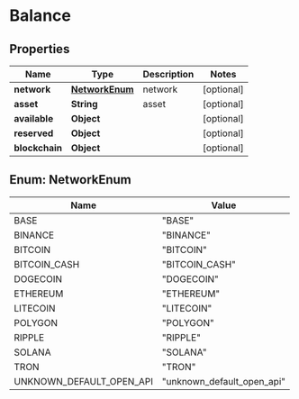 

# Balance


## Properties

| Name | Type | Description | Notes |
|------------ | ------------- | ------------- | -------------|
|**network** | [**NetworkEnum**](#NetworkEnum) | network |  [optional] |
|**asset** | **String** | asset |  [optional] |
|**available** | **Object** |  |  [optional] |
|**reserved** | **Object** |  |  [optional] |
|**blockchain** | **Object** |  |  [optional] |



## Enum: NetworkEnum

| Name | Value |
|---- | -----|
| BASE | &quot;BASE&quot; |
| BINANCE | &quot;BINANCE&quot; |
| BITCOIN | &quot;BITCOIN&quot; |
| BITCOIN_CASH | &quot;BITCOIN_CASH&quot; |
| DOGECOIN | &quot;DOGECOIN&quot; |
| ETHEREUM | &quot;ETHEREUM&quot; |
| LITECOIN | &quot;LITECOIN&quot; |
| POLYGON | &quot;POLYGON&quot; |
| RIPPLE | &quot;RIPPLE&quot; |
| SOLANA | &quot;SOLANA&quot; |
| TRON | &quot;TRON&quot; |
| UNKNOWN_DEFAULT_OPEN_API | &quot;unknown_default_open_api&quot; |



